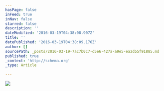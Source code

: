```yaml
---
hasPage: false
inFeed: true
inNav: false
starred: false
description: ''
dateModified: '2016-03-19T04:38:08.907Z'
title: ''
datePublished: '2016-03-19T04:38:09.176Z'
author: []
sourcePath: _posts/2016-03-19-7ac7b0c7-d5e6-427a-a9e5-ea2d55f91885.md
published: true
_context: 'http://schema.org'
_type: Article

---
```

![](https://the-grid-user-content.s3-us-west-2.amazonaws.com/ad0d7cfa-dab0-445a-9a86-c44c88085d6c.jpg)